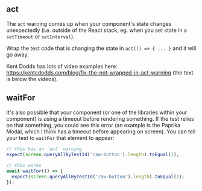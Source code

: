 ## act
The `act` warning comes up when your component's state changes unexpectedly (i.e. outside of the React stack, eg. when you set state in a `setTimeout` or `setInterval`).

Wrap the test code that is changing the state in `act(() => { ... }` and it will go away.

Kent Dodds has lots of video examples here: https://kentcdodds.com/blog/fix-the-not-wrapped-in-act-warning (the text is below the videos).

## waitFor
It's also possible that your component (or one of the libraries within your component) is using a timeout before rendering something.  If the test relies on that something, you could see this error (an example is the Paprika Modal, which I think has a timeout before appearing on screen).  You can tell your test to `waitFor` that element to appear:

```javascript
// this has an `act` warning
expect(screen.queryAllByTestId('raw-button').length).toEqual(1);
  
// this works
await waitFor(() => {
  expect(screen.queryAllByTestId('raw-button').length).toEqual(1);
});
```
